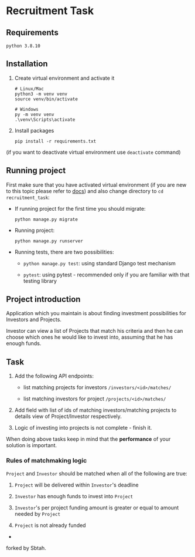 # Recruitment Task

## Requirements

`python 3.8.10`

## Installation

1. Create virtual environment and activate it

    ```
   # Linux/Mac
   python3 -m venv venv
   source venv/bin/activate
   
   # Windows
   py -m venv venv
   .\venv\Scripts\activate
    ```

2. Install packages

    `pip install -r requirements.txt`
    
(if you want to deactivate virtual environment use `deactivate` command)

## Running project

First make sure that you have activated virtual environment (if you are new to this topic please refer to [docs](https://docs.python.org/3/tutorial/venv.html)) and also change directory to `cd recruitment_task`:

- If running project for the first time you should migrate:
    
    `python manage.py migrate`

- Running project:

    `python manage.py runserver`
    
- Running tests, there are two possibilities:

    - `python manage.py test`: using standard Django test mechanism
    
    - `pytest`: using pytest - recommended only if you are familiar with that testing library

## Project introduction

Application which you maintain is about finding investment possibilities for Investors and Projects.

Investor can view a list of Projects that match his criteria and then he can choose which ones he would like to invest into, assuming that he has enough funds.

## Task

1. Add the following API endpoints:
    - list matching projects for investors `/investors/<id>/matches/`
     
    - list matching investors for project `/projects/<id>/matches/`

2. Add field with list of ids of matching investors/matching projects to details view of Project/Investor respectively.

3. Logic of investing into projects is not complete - finish it.

When doing above tasks keep in mind that the **performance** of your solution is important.

### Rules of matchmaking logic

`Project` and `Investor` should be matched when all of the following are true:

1. `Project` will be delivered within `Investor`'s deadline

2. `Investor` has enough funds to invest into `Project`

3. `Investor`'s per project funding amount is greater or equal to amount needed by `Project`

4. `Project` is not already funded


-
forked by Sbtah.
